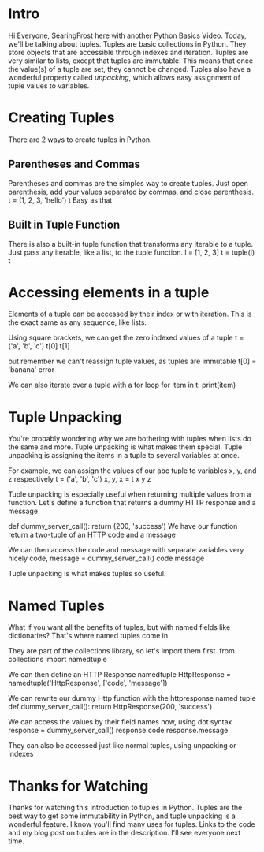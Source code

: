 # Intro
Hi Everyone, SearingFrost here with another Python Basics Video.
Today, we'll be talking about tuples. 
Tuples are basic collections in Python.
They store objects that are accessible through indexes and iteration. 
Tuples are very similar to lists, except that tuples are immutable. 
This means that once the value(s) of a tuple are set, they cannot be changed. 
Tuples also have a wonderful property called *unpacking*, which allows easy assignment of tuple values to variables. 


# Creating Tuples
There are 2 ways to create tuples in Python.
## Parentheses and Commas
Parentheses and commas are the simples way to create tuples. 
Just open parenthesis, add your values separated by commas, and close parenthesis. 
t = (1, 2, 3, 'hello')
t
Easy as that
## Built in Tuple Function
There is also a built-in tuple function that transforms any iterable to a tuple.
Just pass any iterable, like a list, to the tuple function.
l = [1, 2, 3]
t = tuple(l)
t

# Accessing elements in a tuple
Elements of a tuple can be accessed by their index or with iteration. 
This is the exact same as any sequence, like lists. 

Using square brackets, we can get the zero indexed values of a tuple
t = ('a', 'b', 'c')
t[0]
t[1]

but remember we can't reassign tuple values, as tuples are immutable
t[0] = 'banana'
error 

We can also iterate over a tuple with a for loop
for item in t:
    print(item)

# Tuple Unpacking
You're probably wondering why we are bothering with tuples when lists do the same and more. 
Tuple unpacking is what makes them special. 
Tuple unpacking is assigning the items in a tuple to several variables at once.

For example, we can assign the values of our abc tuple to variables x, y, and z respectively
t = ('a', 'b', 'c')
x, y, x = t
x
y
z

Tuple unpacking is especially useful when returning multiple values from a function.
Let's define a function that returns a dummy HTTP response and a message

def dummy_server_call():
    return (200, 'success')
We have our function return a two-tuple of an HTTP code and a message

We can then access the code and message with separate variables very nicely
code, message = dummy_server_call()
code
message

Tuple unpacking is what makes tuples so useful. 

# Named Tuples
What if you want all the benefits of tuples, but with named fields like dictionaries? 
That's where named tuples come in

They are part of the collections library, so let's import them first.
from collections import namedtuple

We can then define an HTTP Response namedtuple
HttpResponse = namedtuple('HttpResponse', ['code', 'message'])

We can rewrite our dummy Http function with the httpresponse named tuple
def dummy_server_call():
    return HttpResponse(200, 'success')

We can access the values by their field names now, using dot syntax
response = dummy_server_call()
response.code
response.message

They can also be accessed just like normal tuples, using unpacking or indexes

# Thanks for Watching
Thanks for watching this introduction to tuples in Python. 
Tuples are the best way to get some immutability in Python, and tuple unpacking is a wonderful feature. 
I know you'll find many uses for tuples. 
Links to the code and my blog post on tuples are in the description. 
I'll see everyone next time. 
